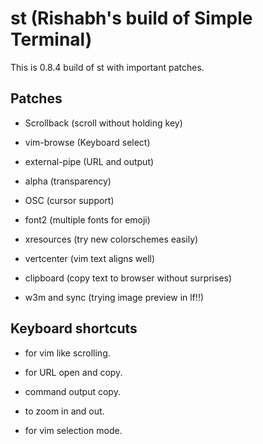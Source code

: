 # st (Rishabh's build of Simple Terminal)

This is 0.8.4 build of st with important patches.

## Patches

- Scrollback (scroll without holding key)

- vim-browse (Keyboard select)

- external-pipe (URL and output)

- alpha (transparency)

- OSC (cursor support)

- font2 (multiple fonts for emoji)

- xresources (try new colorschemes easily)

- vertcenter (vim text aligns well)

- clipboard (copy text to browser without surprises)

- w3m and sync (trying image preview in lf!!)


## Keyboard shortcuts

- <A-k> <A-j> <A-u> <A-d> for vim like scrolling.

- <C-A-u> <C-A-y> for URL open and copy.

- <C-A-o> command output copy.

- <C-A-k> <C-A-j> to zoom in and out.

- <A-s> for vim selection mode.
